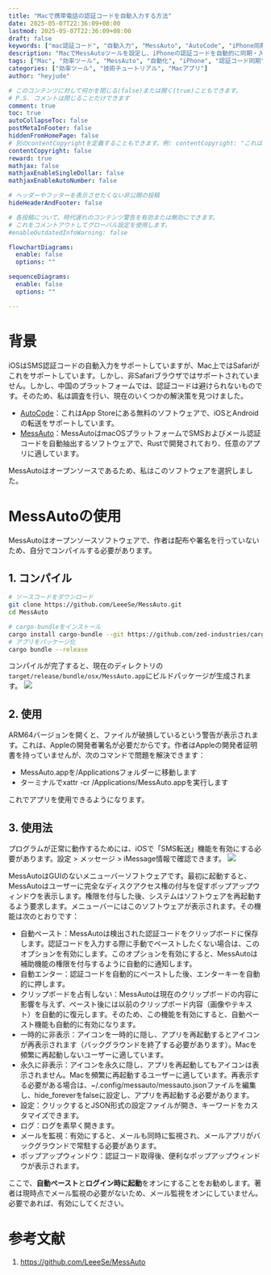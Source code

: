 ```yaml
---
title: "Macで携帯電話の認証コードを自動入力する方法"
date: 2025-05-07T22:36:09+08:00
lastmod: 2025-05-07T22:36:09+08:00
draft: false
keywords: ["mac認証コード", "自動入力", "MessAuto", "AutoCode", "iPhone同期", "SMS認証コード", "効率ツール", "自動化ツール"]
description: "MacでMessAutoツールを設定し、iPhoneの認証コードを自動的に同期・入力する方法について詳しく説明します。日常操作の効率を向上させる実用的なチュートリアルです。"
tags: ["Mac", "効率ツール", "MessAuto", "自動化", "iPhone", "認証コード同期"]
categories: ["効率ツール", "技術チュートリアル", "Macアプリ"]
author: "heyjude"

# このコンテンツに対して何かを閉じる(false)または開く(true)こともできます。
# P.S. コメントは閉じることだけできます
comment: true
toc: true
autoCollapseToc: false
postMetaInFooter: false
hiddenFromHomePage: false
# 別のcontentCopyrightを定義することもできます。例: contentCopyright: "これは別の著作権です。"
contentCopyright: false
reward: true
mathjax: false
mathjaxEnableSingleDollar: false
mathjaxEnableAutoNumber: false

# ヘッダーやフッターを表示させたくない非公開の投稿
hideHeaderAndFooter: false

# 各投稿について、時代遅れのコンテンツ警告を有効または無効にできます。
# これをコメントアウトしてグローバル設定を使用します。
#enableOutdatedInfoWarning: false

flowchartDiagrams:
  enable: false
  options: ""

sequenceDiagrams: 
  enable: false
  options: ""

---
```


# 背景
iOSはSMS認証コードの自動入力をサポートしていますが、Mac上ではSafariがこれをサポートしています。しかし、非Safariブラウザではサポートされていません。しかし、中国のプラットフォームでは、認証コードは避けられないものです。そのため、私は調査を行い、現在のいくつかの解決策を見つけました。

* [AutoCode](https://apps.apple.com/cn/app/id6472872202)：これはApp Storeにある無料のソフトウェアで、iOSとAndroidの転送をサポートしています。
* [MessAuto](https://github.com/LeeeSe/MessAuto)：MessAutoはmacOSプラットフォームでSMSおよびメール認証コードを自動抽出するソフトウェアで、Rustで開発されており、任意のアプリに適しています。

MessAutoはオープンソースであるため、私はこのソフトウェアを選択しました。

# MessAutoの使用
MessAutoはオープンソースソフトウェアで、作者は配布や署名を行っていないため、自分でコンパイルする必要があります。

## 1. コンパイル

```bash
# ソースコードをダウンロード
git clone https://github.com/LeeeSe/MessAuto.git
cd MessAuto

# cargo-bundleをインストール
cargo install cargo-bundle --git https://github.com/zed-industries/cargo-bundle.git --branch add-plist-extension
# アプリをパッケージ化
cargo bundle --release
```
コンパイルが完了すると、現在のディレクトリの`target/release/bundle/osx/MessAuto.app`にビルドパッケージが生成されます。
![](https://img.music-poster.art/2025/05/c090074301dfda862dea2b0797bcdeec.png)

## 2. 使用
ARM64バージョンを開くと、ファイルが破損しているという警告が表示されます。これは、Appleの開発者署名が必要だからです。作者はAppleの開発者証明書を持っていませんが、次のコマンドで問題を解決できます：
* MessAuto.appを/Applicationsフォルダーに移動します
* ターミナルでxattr -cr /Applications/MessAuto.appを実行します

これでアプリを使用できるようになります。

## 3. 使用法
プログラムが正常に動作するためには、iOSで「SMS転送」機能を有効にする必要があります。設定 > メッセージ > iMessage情報で確認できます。
![](https://img.music-poster.art/2025/05/20e37bdec4c71f08fe4605b2534b2113.jpeg)

MessAutoはGUIのないメニューバーソフトウェアです。最初に起動すると、MessAutoはユーザーに完全なディスクアクセス権の付与を促すポップアップウィンドウを表示します。権限を付与した後、システムはソフトウェアを再起動するよう要求します。メニューバーにはこのソフトウェアが表示されます。その機能は次のとおりです：
* 自動ペースト：MessAutoは検出された認証コードをクリップボードに保存します。認証コードを入力する際に手動でペーストしたくない場合は、このオプションを有効にします。このオプションを有効にすると、MessAutoは補助機能の権限を付与するように自動的に通知します。
* 自動エンター：認証コードを自動的にペーストした後、エンターキーを自動的に押します。
* クリップボードを占有しない：MessAutoは現在のクリップボードの内容に影響を与えず、ペースト後には以前のクリップボード内容（画像やテキスト）を自動的に復元します。そのため、この機能を有効にすると、自動ペースト機能も自動的に有効になります。
* 一時的に非表示：アイコンを一時的に隠し、アプリを再起動するとアイコンが再表示されます（バックグラウンドを終了する必要があります）。Macを頻繁に再起動しないユーザーに適しています。
* 永久に非表示：アイコンを永久に隠し、アプリを再起動してもアイコンは表示されません。Macを頻繁に再起動するユーザーに適しています。再表示する必要がある場合は、~/.config/messauto/messauto.jsonファイルを編集し、hide_foreverをfalseに設定し、アプリを再起動する必要があります。
* 設定：クリックするとJSON形式の設定ファイルが開き、キーワードをカスタマイズできます。
* ログ：ログを素早く開きます。
* メールを監視：有効にすると、メールも同時に監視され、メールアプリがバックグラウンドで常駐する必要があります。
* ポップアップウィンドウ：認証コード取得後、便利なポップアップウィンドウが表示されます。

ここで、**自動ペースト**と**ログイン時に起動**をオンにすることをお勧めします。著者は現時点でメール監視の必要がないため、メール監視をオンにしていません。必要であれば、有効にしてください。

# 参考文献
1. https://github.com/LeeeSe/MessAuto
